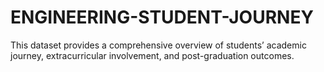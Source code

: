# ENGINEERING-STUDENT-JOURNEY
This dataset provides a comprehensive overview of students’ academic journey, extracurricular involvement, and post-graduation outcomes.
